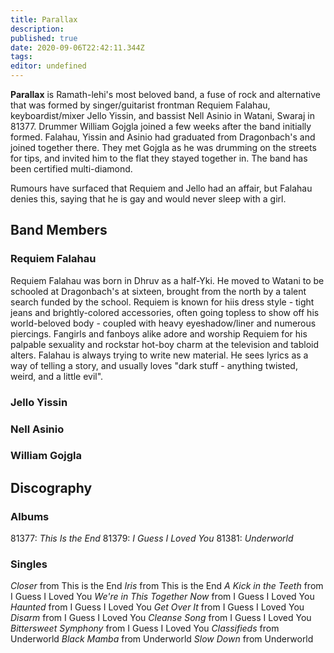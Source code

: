```yaml
---
title: Parallax
description: 
published: true
date: 2020-09-06T22:42:11.344Z
tags: 
editor: undefined
---
```


**Parallax** is Ramath-lehi's most beloved band, a fuse of rock and alternative that was formed by singer/guitarist frontman Requiem Falahau, keyboardist/mixer Jello Yissin, and bassist Nell Asinio in Watani, Swaraj in 81377. Drummer William Gojgla joined a few weeks after the band initially formed. Falahau, Yissin and Asinio had graduated from Dragonbach's and joined together there. They met Gojgla as he was drumming on the streets for tips, and invited him to the flat they stayed together in. The band has been certified multi-diamond.

Rumours have surfaced that Requiem and Jello had an affair, but Falahau denies this, saying that he is gay and would never sleep with a girl.

Band Members
------------

### Requiem Falahau

Requiem Falahau was born in Dhruv as a half-Yki. He moved to Watani to be schooled at Dragonbach's at sixteen, brought from the north by a talent search funded by the school. Requiem is known for hiis dress style - tight jeans and brightly-colored accessories, often going topless to show off his world-beloved body - coupled with heavy eyeshadow/liner and numerous piercings. Fangirls and fanboys alike adore and worship Requiem for his palpable sexuality and rockstar hot-boy charm at the television and tabloid alters. Falahau is always trying to write new material. He sees lyrics as a way of telling a story, and usually loves "dark stuff - anything twisted, weird, and a little evil".

### Jello Yissin

### Nell Asinio

### William Gojgla

Discography
-----------

### Albums

81377: <i>This Is the End</i> 81379: <i>I Guess I Loved You</i> 81381: <i>Underworld</i>

### Singles

<i>Closer</i> from This is the End <i>Iris</i> from This is the End <i>A Kick in the Teeth</i> from I Guess I Loved You <i>We're in This Together Now</i> from I Guess I Loved You <i>Haunted</i> from I Guess I Loved You <i>Get Over It</i> from I Guess I Loved You <i>Disarm</i> from I Guess I Loved You <i>Cleanse Song</i> from I Guess I Loved You <i>Bittersweet Symphony</i> from I Guess I Loved You <i>Classifieds</i> from Underworld <i>Black Mamba</i> from Underworld <i>Slow Down</i> from Underworld</i>